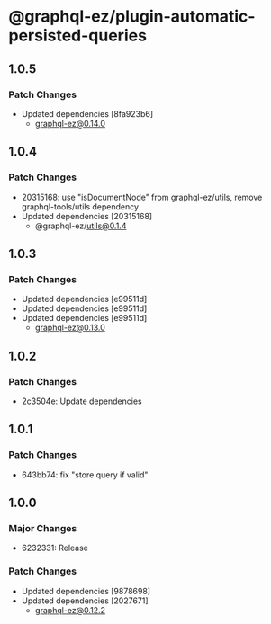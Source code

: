 # @graphql-ez/plugin-automatic-persisted-queries

## 1.0.5

### Patch Changes

- Updated dependencies [8fa923b6]
  - graphql-ez@0.14.0

## 1.0.4

### Patch Changes

- 20315168: use "isDocumentNode" from graphql-ez/utils, remove graphql-tools/utils dependency
- Updated dependencies [20315168]
  - @graphql-ez/utils@0.1.4

## 1.0.3

### Patch Changes

- Updated dependencies [e99511d]
- Updated dependencies [e99511d]
- Updated dependencies [e99511d]
  - graphql-ez@0.13.0

## 1.0.2

### Patch Changes

- 2c3504e: Update dependencies

## 1.0.1

### Patch Changes

- 643bb74: fix "store query if valid"

## 1.0.0

### Major Changes

- 6232331: Release

### Patch Changes

- Updated dependencies [9878698]
- Updated dependencies [2027671]
  - graphql-ez@0.12.2
